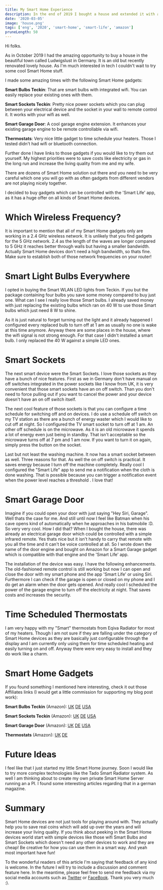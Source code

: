 ```yaml
---
title: My Smart Home Experience
description: In the end of 2019 I bought a house and extended it with a lot cool and cost saving smart home devices/
date: '2020-03-05'
image: 'house.png'
tags: ['eng', '2020', 'smart-home', 'smart-life', 'amazon']
pruneLength: 50
---
```


Hi folks.

As in October 2019 I had the amazing opportunity to buy a house in the beautiful town called Ludwigslust in Germany. It is an old but recently renovated lovely house. As I'm much interested in tech I couldn't wait to try some cool Smart Home stuff.

I made some amazing times with the following Smart Home gadgets:

**Smart Bulbs Teckin**: That are smart bulbs with integrated wifi. You can easily replace your existing ones with them.

**Smart Sockets Teckin**: Pretty nice power sockets which you can plug between your electrical device and the socket in your wall to remote control it. It works with your wifi as well.

**Smart Garage Door**: A cool garage engine extension. It enhances your existing garage engine to be remote controllable via wifi.

**Thermostats**: Very nice little gadget to time schedule your heaters. Those I tested didn't had wifi or bluetooth connection.

Further done I have links to those gadgets if you would like to try them out yourself. My highest priorities were to save costs like electricity or gas in the long run and increase the living quality from me and my wife.

There are dozens of Smart Home solution out there and you need to be very careful which one you will go with as often gadgets from different vendors are not playing nicely together.

I decided to buy gadgets which can be controlled with the 'Smart Life' app, as it has a huge offer on all kinds of Smart Home devices.

# Which Wireless Frequency?

It is important to mention that all of my Smart Home gadgets only are working in a 2.4 GHz wireless network. It is unlikely that you find gadgets for the 5 GHz network. 2.4 as the length of the waves are longer compared to 5 GHz it reaches better through walls but having a smaller bandwidth. Actually Smart Home devices don't need a high bandwidth, so thats fine. Make sure to establish both of those network frequencies on your router!

# Smart Light Bulbs Everywhere

I opted in buying the Smart WLAN LED lights from Teckin. If you but the package containing four bulbs you save some money compared to buy just one. What can I see I really love those Smart bulbs. I already saved money with just replacing the existing bulbs which ran on 40 W to use those Smart bulbs which just need 8 W to shine.

As it is just natural to forget turning out the light and it already happened I configured every replaced bulb to turn off at 1 am as usually no one is wake at this time anymore. Anyway there are some places in the house, where the wifi signal is not strong enough. For that case I didn't installed a smart bulb. I only replaced the 40 W against a simple LED ones.

# Smart Sockets

The next smart device were the Smart Sockets. I love those sockets as they have a bunch of nice features. First as we in Germany don't have manual on off switches integrated in the power sockets like I know from UK, it is very convenient that those smart sockets have an on off switch. Than you don't need to force pulling out if you want to cancel the power and your device doesn't have an on off switch itself.

The next cool feature of those sockets is that you can configure a time schedule for switching off and on devices. I do use a schedule off switch on my TV station as there are a bunch of energy waster which I would like to cut off at night. So I configured the TV smart socket to turn off at 1 am. An other off schedule is on the microwave. As it is an old microwave it spends a lot of energy even just being in standby. That isn't acceptable so the microwave turns off at 7 pm and 1 am now. If you want to turn it on again, simply press the button on the socket.

Last but not least the washing machine. It now has a smart socket between as well. Three reasons for that. As well the on off switch is practical. It saves energy because I turn off the machine completely. Really cool I configured the "Smart Life" app to send me a notification when the cloth is done washing. That is possible because you can trigger a notification event when the power level reaches a threshold . I love that!

# Smart Garage Door

Imagine if you could open your door with just saying "Hey Siri, Garage". Well thats the case for me. And still until now I feel like Batman when his cave opens kind of automatically when he approaches in his batmobile :D. So very very cool. How I did that? When I bought the house, there was already an electrical garage door which could be controlled with a simple infrared remote. Yes thats nice but it isn't handy to carry that remote with you all the time and it can't be voice controlled at all. So I wrote down the name of the door engine and bought on Amazon for a Smart Garage gadget which is compatible with that engine and the 'Smart Life' app.

The installation of the device was easy. I have the following enhancements. The old-fashioned remote control is still working but now I can open and close the door with my smart phone and the app 'Smart Life' or using Siri. Furthermore I can check if the garage is open or closed on my phone and I do get an alarm when the door gets opened. And really cool I scheduled the power of the garage engine to turn off the electricity at night. That saves costs and increases the security.

# Time Scheduled Thermostats

I am very happy with my "Smart" thermostats from Eqiva Radiator for most of my heaters. Though I am not sure if they are falling under the category of Smart Home devices as they are basically just configurable through the display and I am currently only using them for time scheduled heating and easily turning on and off. Anyway there were very easy to install and they do work like a charm.

# Smart Home Gadgets

If you found something I mentioned here interesting, check it out those Affiliates links (I would get a little commission for supporting my blog post work):

**Smart Bulbs Teckin** (Amazon): [UK](https://amzn.to/2xcvwFp) [DE](https://amzn.to/2xe1CAJ) [USA](https://amzn.to/3ax4pmR)

**Smart Sockets Teckin** (Amazon): [UK](https://amzn.to/2xbZKZ5) [DE](https://amzn.to/3amBOAq) [USA](https://amzn.to/3cy1wnF)

**Smart Garage Door** (Amazon): [UK](https://amzn.to/2PMt2DQ) [DE](https://amzn.to/2IiKzQ3) [USA](https://amzn.to/2x5NtoU)

**Thermostats** (Amazon): [UK](https://amzn.to/2Tn3hwb) [DE](https://amzn.to/38lbyF5)

# Future Ideas

I feel like that I just started my little Smart Home journey. Soon I would like to try more complex technologies like the Tado Smart Radiator system. As well I am thinking about to create my own private Smart Home Server running an a PI. I found some interesting articles regarding that in a german magazine.

# Summary

Smart Home devices are not just tools for playing around with. They actually help you to save real coins which will add up over the years and will increase your living quality. If you think about peeking in the Smart Home devices world start with simple devices like those wifi Smart Bulbs and Smart Sockets which doesn't need any other devices to work and they are cheap! Be creative for how you can use them in a smart way. And yeah most important have fun!

To the wonderful readers of this article I'm saying that feedback of any kind is welcome. In the future I will try to include a discussion and comment feature here. In the meantime, please feel free to send me feedback via my social media accounts such as [Twitter](https://twitter.com/MartinMueller_) or [FaceBook](https://www.facebook.com/martin.muller.10485). Thank you very much :).